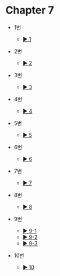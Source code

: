 # Chapter 7

- 1번
  - [▶️ 1](practice7-1.html)
  
- 2번
  - [▶️ 2](practice7-2.html)
 
- 3번
  - [▶️ 3](practice7-3.html)

- 4번
  - [▶️ 4](practice7-4.html)

- 5번
  - [▶️ 5](practice7-5.html)

- 6번
  - [▶️ 6](practice7-6.html)

- 7번
  - [▶️ 7](practice7-7.html)
  
- 8번
  - [▶️ 8](practice7-8.html)

- 9번
  - [▶️ 9-1](practice7-9-1.html)
  - [▶️ 9-2](practice7-9-2.html)
  - [▶️ 9-3](practice7-9-3.html)

- 10번
  - [▶️ 10](practice7-10.html)
